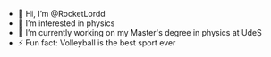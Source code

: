 - 👋 Hi, I’m @RocketLordd
- 👀 I’m interested in physics
- 🌱 I’m currently working on my Master's degree in physics at UdeS
- ⚡ Fun fact: Volleyball is the best sport ever

<!---
RocketLordd/RocketLordd is a ✨ special ✨ repository because its `README.md` (this file) appears on your GitHub profile.
You can click the Preview link to take a look at your changes.
--->
